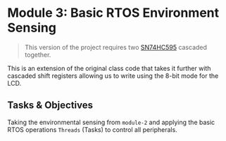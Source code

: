 # Module 3: Basic RTOS Environment Sensing

> This version of the project requires two [SN74HC595](https://www.ti.com/product/SN74HC595) cascaded together.

This is an extension of the original class code that takes it further with cascaded shift registers allowing us to write using the 8-bit mode for the LCD.

## Tasks & Objectives

Taking the environmental sensing from `module-2` and applying the basic RTOS operations `Threads` (Tasks) to control all peripherals.

